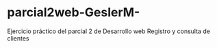 # parcial2web-GeslerM-
Ejercicio práctico del parcial 2 de Desarrollo web
Registro y consulta de clientes
